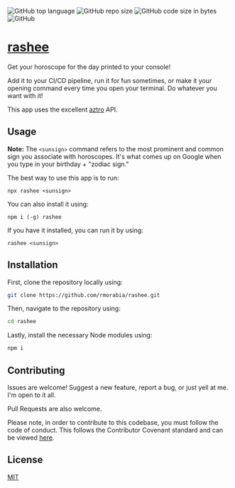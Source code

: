 ![GitHub top language](https://img.shields.io/github/languages/top/rmorabia/rashee.svg?style=for-the-badge) ![GitHub repo size](https://img.shields.io/github/repo-size/rmorabia/rashee.svg?style=for-the-badge) ![GitHub code size in bytes](https://img.shields.io/github/languages/code-size/rmorabia/rashee.svg?style=for-the-badge) ![GitHub](https://img.shields.io/github/license/rmorabia/rashee.svg?style=for-the-badge)

# [rashee](https://www.npmjs.com/package/rashee)

Get your horoscope for the day printed to your console!

Add it to your CI/CD pipeline, run it for fun sometimes, or make it your opening command every time you open your terminal. Do whatever you want with it!

This app uses the excellent [aztro](https://github.com/sameerkumar18/aztro) API.

## Usage

**Note:** The `<sunsign>` command refers to the most prominent and common sign you associate with horoscopes. It's what comes up on Google when you type in your birthday + "zodiac sign." 

The best way to use this app is to run:

```
npx rashee <sunsign>
```

You can also install it using:

```
npm i (-g) rashee
```

If you have it installed, you can run it by using:

```
rashee <sunsign>
```

## Installation

First, clone the repository locally using:

```sh
git clone https://github.com/rmorabia/rashee.git
```

Then, navigate to the repository using:

```sh
cd rashee
```

Lastly, install the necessary Node modules using:

```sh
npm i
```

## Contributing

Issues are welcome! Suggest a new feature, report a bug, or just yell at me. I'm open to it all.

Pull Requests are also welcome.

Please note, in order to contribute to this codebase, you must follow the code of conduct. This follows the Contributor Covenant standard and can be viewed [here](https://github.com/rmorabia/rashee/blob/master/CODE_OF_CONDUCT.md).

## License

[MIT](https://choosealicense.com/licenses/mit/)
